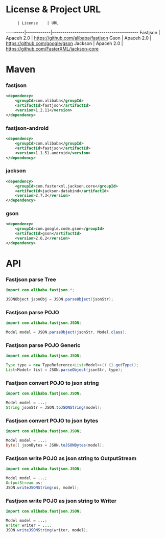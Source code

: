 # License & Project URL

         | License    | URL
---------|------------|------------------------------------------
Fastjson | Apaceh 2.0 | https://github.com/alibaba/fastjson 
Gson     | Apaceh 2.0 | https://github.com/google/gson 
Jackson  | Apaceh 2.0 | https://github.com/FasterXML/jackson-core

# Maven
### fastjson
```xml
<dependency>
	<groupId>com.alibaba</groupId>
	<artifactId>fastjson</artifactId>
	<version>1.2.11</version>
</dependency>
```

### fastjson-android
```xml
<dependency>
	<groupId>com.alibaba</groupId>
	<artifactId>fastjson</artifactId>
	<version>1.1.51.android</version>
</dependency>
```

### jackson
```xml
<dependency>
	<groupId>com.fasterxml.jackson.core</groupId>
	<artifactId>jackson-databind</artifactId>
	<version>2.7.3</version>
</dependency>
```

### gson
```xml
<dependency>
	<groupId>com.google.code.gson</groupId>
	<artifactId>gson</artifactId>
	<version>2.6.2</version>
</dependency>
```

# API
### Fastjson parse Tree
```java
import com.alibaba.fastjson.*;

JSONObject jsonObj = JSON.parseObject(jsonStr);
```

### Fastjson parse POJO
```java
import com.alibaba.fastjson.JSON;

Model model = JSON.parseObject(jsonStr, Model.class);
```

### Fastjson parse POJO Generic
```java
import com.alibaba.fastjson.JSON;

Type type = new TypeReference<List<Model>>() {}.getType(); 
List<Model> list = JSON.parseObject(jsonStr, type);
```

### Fastjson convert POJO to json string
```java
import com.alibaba.fastjson.JSON;

Model model = ...; 
String jsonStr = JSON.toJSONString(model);
```

### Fastjson convert POJO to json bytes
```java
import com.alibaba.fastjson.JSON;

Model model = ...; 
byte[] jsonBytes = JSON.toJSONBytes(model);
```

### Fastjson write POJO as json string to OutputStream
```java
import com.alibaba.fastjson.JSON;

Model model = ...; 
OutputStream os;
JSON.writeJSONString(os, model);
```

### Fastjson write POJO as json string to Writer
```java
import com.alibaba.fastjson.JSON;

Model model = ...; 
Writer writer = ...;
JSON.writeJSONString(writer, model);
```

